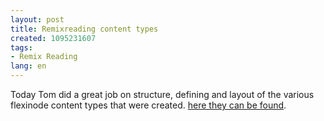 ```yaml
---
layout: post
title: Remixreading content types
created: 1095231607
tags:
- Remix Reading
lang: en
---
```

Today Tom did a great job on structure, defining and layout of the various flexinode content types that were created. <a href="http://www.remixreading.org/rfc/pages.html">here they can be found</a>.
